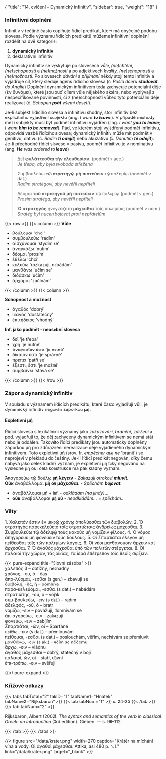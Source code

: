 {
"title": "14. cvičení – Dynamický infinitiv",
    "sidebar": true,
    "weight": "18"
}

### Infinitivní doplnění

Infinitiv v řečtině často doplňuje řídící predikát, který má obyčejně podobu slovesa. Podle významu řídících predikátů můžeme infinitivní doplnění rozdělit na dvě kategorie: 

1. **dynamický infinitiv**
2. deklarativní infinitiv

Dynamický infinitiv se vyskytuje po slovesech *vůle, (ne)chtění*, *(ne)schopnosti* a *(ne)možnosti* a po adjektivech *kvality, (ne)schopnosti* a *(ne)možnosti*. Po slovesech *dávání* a *přijímání* někdy stojí tento infinitiv a vyjadřuje cíl, který sleduje agens řídícího slovesa (č. *Pošlu dceru **studovat** do Anglie*)  Doplnění dynamickým infinitivem teda zachycuje potenciální děje (ἐν δυνάμει), které jsou buď cílem vůle nějakého aktéra, nebo vyplývají z nespecifikované povinnosti, či z (ne)schopnosti vůbec tyto potenciální děje realizovat (č. *Schopen **psát** všemi deseti*). 

Je-li subjekt řídícího slovesa a infinitivu shodný, stojí infinitiv bez explicitního vyjádření subjektu (ang. *I want **to leave**.*). V případě neshody mezi subjekty musí být podmět infinitivu vyjádřen (ang. *I want __you to leave__*; *I want __him to be removed__*). Pád, ve kterém stojí vyjádřený podmět infinitivu, odpovídá vazbě řídícího slovesa; dynamický infinitiv může mít podmět v genitivu, dativu (č. *Radím __ti odejít__*) nebo akuzativu (č. *Donutím __tě odejít__*). Je-li přechodné řídící sloveso v pasivu, podmět infinitivu je v nominativu (ang. *__He__ was ordered to __leave__*)  

> Δεῖ **φυλάττεσθαι** **τὴν ἐλευθερίαν**. (podmět v acc.)  
> *Je třeba, aby byla svoboda střežena*  
> 
> 
> Συμβουλεύω **τῷ στρατηγῷ** **μὴ** **πιστεύειν** τῷ πολεμίῳ (podmět v dat.)  
> *Radím stratégovi, aby nevěřil nepříteli* 
> 
> Δέομαι **τοῦ στρατηγοῦ** **μὴ** **πιστεύειν** τῷ πολεμίῳ (podmět v gen.)  
> *Prosím stratéga, aby nevěřil nepříteli*
> 
> **Ὁ στρατηγὸς** ἠναγκάζετο **μάχεσθαι** τοῖς πολεμίοις (podmět v nom.)   
> *Stratég byl nucen bojovat proti nepřátelům* 

{{< row >}}
{{< column >}}
**Vůle**

- βούλομαι 'chci'  
- συμβουλεύω 'radím'  
- αἰσχύνομαι 'stydím se'   
- ἀναγκάζω 'nutím'  
- δέομαι 'prosím'  
- ἐθέλω 'chci'  
- κελεύω 'rozkazuji, nabádám'  
- μανθάνω 'učím se'  
- διδάσκω 'učím'   
- ἄρχομαι 'začínám'  

{{< /column >}} 
{{< column >}}

 **Schopnost a možnost**

- ἀγαθός 'dobrý'  
- ἱκανός 'dostatečný'  
- ἐπιτήδειος 'vhodný' 

**Inf. jako podmět - neosobní slovesa**

- δεῖ 'je třeba'  
- χρή 'je nutné'  
- ἀναγκαῖόν ἐστι 'je nutné'  
- δίκαιόν ἐστι 'je správné'  
- πρέπει 'patří se'  
- ἔξεστι, ἔστι 'je možné'  
- συμβαίνει 'stává se'  

{{< /column >}} 
{{< /row >}}

### Zápor a dynamický infinitiv

V souladu s významem řídících predikátu, které často vyjadřují vůli, je dynamický infinitiv negován záporkou **μή**. 

#### Expletivní μή

Řídící slovesa s lexikálními významy jako *zakazování*, *bránění*, *zdržení* a pod. vyjadřují to, že děj zachycený dynamickým infinitivem se nemá stát nebo je oddálen. Takovéto řídící predikáty jsou automaticky doplněny záporkou μή pro zdůraznění nerealizace děje vyjádřeného dynamickým infinitivem. Toto expletivní μή (srov. fr. *empêcher que ne* 'bránit') se neprojeví v překladu do češtiny. Je-li řídící predikát negován, díky čemu nabývá jako celek kladný význam, je expletivní μή taky negováno na výsledné μὴ οὐ; celá konstrukce má pak kladný význam.    

Ἁπαγορεύω τῷ δούλῳ **μὴ λέγειν** - *Zakazuji otrokovi **mluvit**.*  
**Οὐκ** ἀναβάλλομαι **μὴ οὐ μάχεσθαι**. - *Spěchám **bojovat**.* 

- ἀναβάλλομαι μή + inf. - *odkládám (na jindy)*...
- **οὐκ** ἀναβάλλομαι **μὴ οὐ** - *neodkládám...* = *spěchám...* 

### Věty

1\. Χαλεπόν ἐστιν ἐν μικρῷ χρόνῳ ἀπολύεσθαι τῶν διαβολῶν. 2. Ὁ στρατηγὸς παρεκελεύετο τοῖς στρατιώταις ἀνδρείως μάχεσθαι. 3. Συμβουλεύω τῷ ἀδελφῷ τοὺς κακοὺς μὴ νομίζειν φίλους. 4. Ὁ νόμος ἀπηγόρευε μὴ φονεύειν τοὺς δούλους. 5. Οἱ Σπαρτιᾶται ἔλεγον μὴ πείθεσθαι τοῖς τῶν πολεμίων λόγοις. 6. Οἱ νέοι μανθάνουσιν ἄρχειν καὶ ἄρχεσθαι. 7. Ὁ ἀγαθὸς μάχεσθαι ὑπὸ τῶν πολιτῶν στέργεται. 8. Οἱ παλαιοὶ τὴν χώραν, τὰς οἰκίας, τὰ ἱερὰ ἐπέτρεπον τοῖς θεοῖς σῴζειν.

{{< pure-expand title="Slovní zásoba" >}}      
χαλεπός 3 – obtížný, nesnadný  
χρόνος, -ου, ὁ – čas   
ἀπο-λύομαι, -εσθαι (s gen.) – zbavuji se   
διαβολή, -ῆς, ἡ – pomluva   
παρα-κελεύομαι, -εσθαι (s dat.) – nabádám   
στρατιώτης, -ου, ὁ – voják  
συμ-βουλεύω, -ειν (s dat.) – radím   
ἀδελφός, -οῦ, ὁ – bratr  
νομίζω, -ειν – považuji, domnívám se   
ἀπ-αγορεύω, -ειν – zakazuji   
φονεύω, -ειν – zabíjím   
Σπαρτιᾶται, -ῶν, οἱ – Sparťané   
πείθω, -ειν (s dat.) – přemlouvám  
πείθομαι, -εσθαι (s dat.) – poslouchám, věřím, nechávám se přemluvit   
μανθάνω, -ειν (s ak.) – učím se něčemu   
ἄρχω, -ειν – vládnu  
ἀγαθὸς μάχεσθαι –  dobrý, statečný v boji   
παλαιοί, ῶν, οἱ – staří, dávní  
ἐπι-τρέπω, -ειν – svěřuji 

{{</ pure-expand >}}

### Křížové odkazy

{{< tabs tabTotal="2" tabID="1" tabName1="Hnátek" tabName2="Rijksbaron" >}}
{{< tab tabNum="1" >}}
s. 24-25
{{< /tab >}}
{{< tab tabNum="2" >}}

Rijksbaron, Albert (2002). *The syntax and semantics of the verb in classical Greek: an introduction* (3rd edition). Gieben. — s. 96–112.

{{< /tab >}}
{{< /tabs >}}

{{< figure src="/data/krater.png" width=270 caption="Krátér na míchání vína a vody. Οἱ ἀγαθοὶ μάχεσθαι. Attika, asi 480 p. n. l." link="/data/krater.png" target=”_blank” >}}